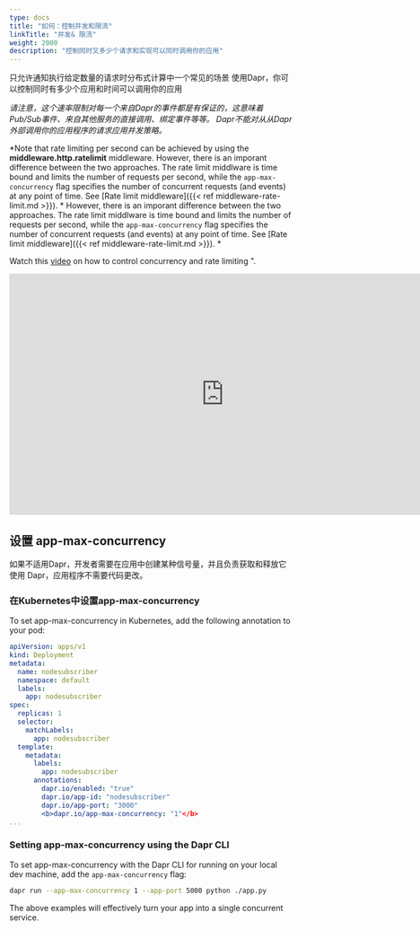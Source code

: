 ```yaml
---
type: docs
title: "如何：控制并发和限流"
linkTitle: "并发& 限流"
weight: 2000
description: "控制同时又多少个请求和实现可以同时调用你的应用"
---
```


只允许通知执行给定数量的请求时分布式计算中一个常见的场景 使用Dapr，你可以控制同时有多少个应用和时间可以调用你的应用

*请注意，这个速率限制对每一个来自Dapr的事件都是有保证的，这意味着Pub/Sub事件、来自其他服务的直接调用、绑定事件等等。 Dapr不能对从从Dapr外部调用你的应用程序的请求应用并发策略。*

*Note that rate limiting per second can be achieved by using the **middleware.http.ratelimit** middleware. However, there is an imporant difference between the two approaches. The rate limit middlware is time bound and limits the number of requests per second, while the `app-max-concurrency` flag specifies the number of concurrent requests (and events) at any point of time. See [Rate limit middleware]({{< ref middleware-rate-limit.md >}}). * However, there is an imporant difference between the two approaches. The rate limit middlware is time bound and limits the number of requests per second, while the `app-max-concurrency` flag specifies the number of concurrent requests (and events) at any point of time. See [Rate limit middleware]({{< ref middleware-rate-limit.md >}}). *

Watch this [video](https://youtu.be/yRI5g6o_jp8?t=1710) on how to control concurrency and rate limiting ".
<iframe width="764" height="430" src="https://www.youtube.com/embed/yRI5g6o_jp8?t=1710" frameborder="0" allow="accelerometer; autoplay; clipboard-write; encrypted-media; gyroscope; picture-in-picture" allowfullscreen></iframe>

## 设置 app-max-concurrency

如果不适用Dapr，开发者需要在应用中创建某种信号量，并且负责获取和释放它 使用 Dapr，应用程序不需要代码更改。

### 在Kubernetes中设置app-max-concurrency

To set app-max-concurrency in Kubernetes, add the following annotation to your pod:

```yaml
apiVersion: apps/v1
kind: Deployment
metadata:
  name: nodesubscriber
  namespace: default
  labels:
    app: nodesubscriber
spec:
  replicas: 1
  selector:
    matchLabels:
      app: nodesubscriber
  template:
    metadata:
      labels:
        app: nodesubscriber
      annotations:
        dapr.io/enabled: "true"
        dapr.io/app-id: "nodesubscriber"
        dapr.io/app-port: "3000"
        <b>dapr.io/app-max-concurrency: "1"</b>
...
```

### Setting app-max-concurrency using the Dapr CLI

To set app-max-concurrency with the Dapr CLI for running on your local dev machine, add the `app-max-concurrency` flag:

```bash
dapr run --app-max-concurrency 1 --app-port 5000 python ./app.py
```

The above examples will effectively turn your app into a single concurrent service.

